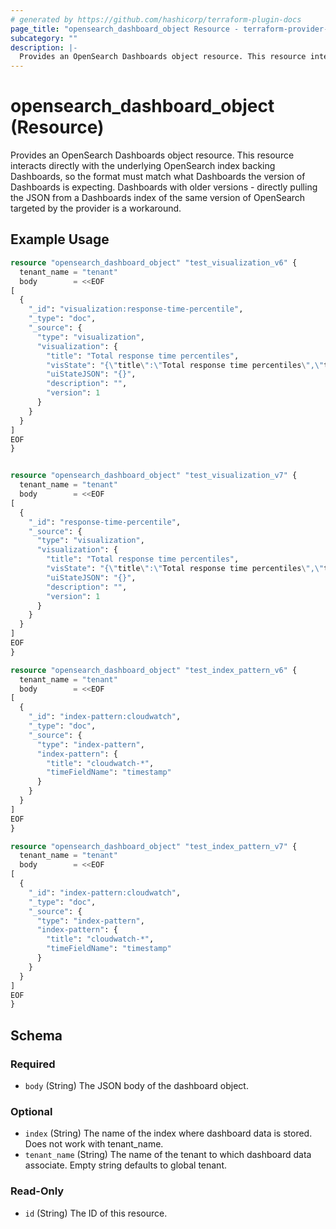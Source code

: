```yaml
---
# generated by https://github.com/hashicorp/terraform-plugin-docs
page_title: "opensearch_dashboard_object Resource - terraform-provider-opensearch"
subcategory: ""
description: |-
  Provides an OpenSearch Dashboards object resource. This resource interacts directly with the underlying OpenSearch index backing Dashboards, so the format must match what Dashboards the version of Dashboards is expecting. Dashboards with older versions - directly pulling the JSON from a Dashboards index of the same version of OpenSearch targeted by the provider is a workaround.
---
```


# opensearch_dashboard_object (Resource)

Provides an OpenSearch Dashboards object resource. This resource interacts directly with the underlying OpenSearch index backing Dashboards, so the format must match what Dashboards the version of Dashboards is expecting. Dashboards with older versions - directly pulling the JSON from a Dashboards index of the same version of OpenSearch targeted by the provider is a workaround.

## Example Usage

```terraform
resource "opensearch_dashboard_object" "test_visualization_v6" {
  tenant_name = "tenant"
  body        = <<EOF
[
  {
    "_id": "visualization:response-time-percentile",
    "_type": "doc",
    "_source": {
      "type": "visualization",
      "visualization": {
        "title": "Total response time percentiles",
        "visState": "{\"title\":\"Total response time percentiles\",\"type\":\"line\",\"params\":{\"addTooltip\":true,\"addLegend\":true,\"legendPosition\":\"right\",\"showCircles\":true,\"interpolate\":\"linear\",\"scale\":\"linear\",\"drawLinesBetweenPoints\":true,\"radiusRatio\":9,\"times\":[],\"addTimeMarker\":false,\"defaultYExtents\":false,\"setYExtents\":false},\"aggs\":[{\"id\":\"1\",\"enabled\":true,\"type\":\"percentiles\",\"schema\":\"metric\",\"params\":{\"field\":\"app.total_time\",\"percents\":[50,90,95]}},{\"id\":\"2\",\"enabled\":true,\"type\":\"date_histogram\",\"schema\":\"segment\",\"params\":{\"field\":\"@timestamp\",\"interval\":\"auto\",\"customInterval\":\"2h\",\"min_doc_count\":1,\"extended_bounds\":{}}},{\"id\":\"3\",\"enabled\":true,\"type\":\"terms\",\"schema\":\"group\",\"params\":{\"field\":\"system.syslog.program\",\"size\":5,\"order\":\"desc\",\"orderBy\":\"_term\"}}],\"listeners\":{}}",
        "uiStateJSON": "{}",
        "description": "",
        "version": 1
      }
    }
  }
]
EOF
}


resource "opensearch_dashboard_object" "test_visualization_v7" {
  tenant_name = "tenant"
  body        = <<EOF
[
  {
    "_id": "response-time-percentile",
    "_source": {
      "type": "visualization",
      "visualization": {
        "title": "Total response time percentiles",
        "visState": "{\"title\":\"Total response time percentiles\",\"type\":\"line\",\"params\":{\"addTooltip\":true,\"addLegend\":true,\"legendPosition\":\"right\",\"showCircles\":true,\"interpolate\":\"linear\",\"scale\":\"linear\",\"drawLinesBetweenPoints\":true,\"radiusRatio\":9,\"times\":[],\"addTimeMarker\":false,\"defaultYExtents\":false,\"setYExtents\":false},\"aggs\":[{\"id\":\"1\",\"enabled\":true,\"type\":\"percentiles\",\"schema\":\"metric\",\"params\":{\"field\":\"app.total_time\",\"percents\":[50,90,95]}},{\"id\":\"2\",\"enabled\":true,\"type\":\"date_histogram\",\"schema\":\"segment\",\"params\":{\"field\":\"@timestamp\",\"interval\":\"auto\",\"customInterval\":\"2h\",\"min_doc_count\":1,\"extended_bounds\":{}}},{\"id\":\"3\",\"enabled\":true,\"type\":\"terms\",\"schema\":\"group\",\"params\":{\"field\":\"system.syslog.program\",\"size\":5,\"order\":\"desc\",\"orderBy\":\"_term\"}}],\"listeners\":{}}",
        "uiStateJSON": "{}",
        "description": "",
        "version": 1
      }
    }
  }
]
EOF
}

resource "opensearch_dashboard_object" "test_index_pattern_v6" {
  tenant_name = "tenant"
  body        = <<EOF
[
  {
    "_id": "index-pattern:cloudwatch",
    "_type": "doc",
    "_source": {
      "type": "index-pattern",
      "index-pattern": {
        "title": "cloudwatch-*",
        "timeFieldName": "timestamp"
      }
    }
  }
]
EOF
}

resource "opensearch_dashboard_object" "test_index_pattern_v7" {
  tenant_name = "tenant"
  body        = <<EOF
[
  {
    "_id": "index-pattern:cloudwatch",
    "_type": "doc",
    "_source": {
      "type": "index-pattern",
      "index-pattern": {
        "title": "cloudwatch-*",
        "timeFieldName": "timestamp"
      }
    }
  }
]
EOF
}
```

<!-- schema generated by tfplugindocs -->
## Schema

### Required

- `body` (String) The JSON body of the dashboard object.

### Optional

- `index` (String) The name of the index where dashboard data is stored. Does not work with tenant_name.
- `tenant_name` (String) The name of the tenant to which dashboard data associate. Empty string defaults to global tenant.

### Read-Only

- `id` (String) The ID of this resource.


